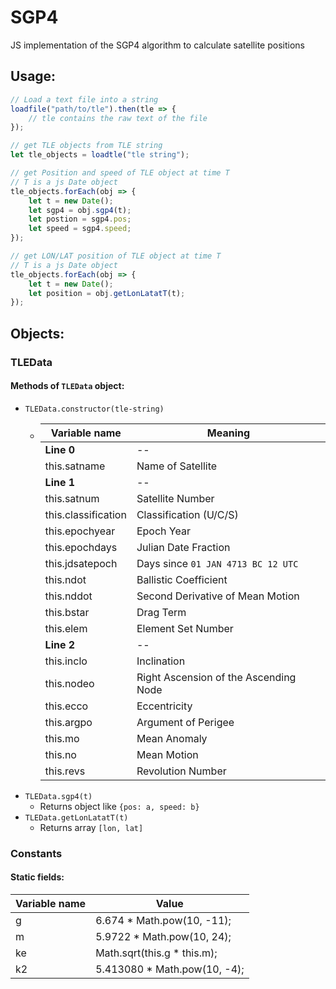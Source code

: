 # SGP4
JS implementation of the SGP4 algorithm to calculate satellite positions

## Usage:
```javascript
// Load a text file into a string
loadfile("path/to/tle").then(tle => {
    // tle contains the raw text of the file
});

// get TLE objects from TLE string
let tle_objects = loadtle("tle string");

// get Position and speed of TLE object at time T
// T is a js Date object
tle_objects.forEach(obj => {
    let t = new Date();
    let sgp4 = obj.sgp4(t);
    let postion = sgp4.pos;
    let speed = sgp4.speed;
});

// get LON/LAT position of TLE object at time T
// T is a js Date object
tle_objects.forEach(obj => {
    let t = new Date();
    let position = obj.getLonLatatT(t);
});
```

## Objects:
### TLEData
#### Methods of `TLEData` object:
* `TLEData.constructor(tle-string)`
  * Variable name | Meaning
    ------------- | -----
    **Line 0** | --
    this.satname | Name of Satellite
    **Line 1** | --
    this.satnum | Satellite Number
    this.classification | Classification (U/C/S)
    this.epochyear | Epoch Year
    this.epochdays | Julian Date Fraction
    this.jdsatepoch | Days since `01 JAN 4713 BC 12 UTC` 
    this.ndot | Ballistic Coefficient
    this.nddot | Second Derivative of Mean Motion
    this.bstar | Drag Term
    this.elem | Element Set Number
    **Line 2** |--
    this.inclo | Inclination
    this.nodeo | Right Ascension of the Ascending Node
    this.ecco | Eccentricity
    this.argpo | Argument of Perigee
    this.mo | Mean Anomaly
    this.no | Mean Motion
    this.revs | Revolution Number
* `TLEData.sgp4(t)`
  * Returns object like `{pos: a, speed: b}`
* `TLEData.getLonLatatT(t)`
  * Returns array `[lon, lat]`
### Constants
#### Static fields:
Variable name | Value
------------- | -----
g | 6.674 * Math.pow(10, -11);
m | 5.9722 * Math.pow(10, 24);
ke | Math.sqrt(this.g * this.m);
k2 | 5.413080 * Math.pow(10, -4);
